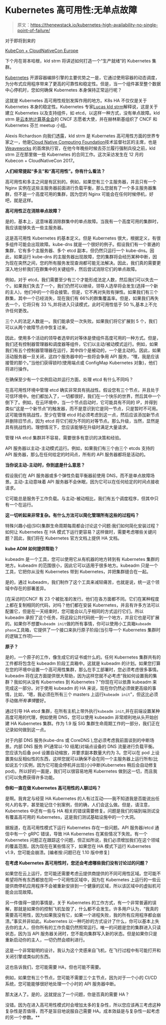 # Kubernetes 高可用性:无单点故障

> 原文：<https://thenewstack.io/kubernetes-high-availability-no-single-point-of-failure/>

对于即将到来的

[KubeCon + CloudNativeCon Europe](https://events.linuxfoundation.org/events/kubecon-cloudnativecon-europe-2018/attend/)

下个月在哥本哈根，kld strm 将讲述如何打造一个“生产就绪”的 Kubernetes 集群。

[Kubernetes](https://kubernetes.io/) 开源容器编排引擎的主要优势之一是，它通过使用容器的动态调度，为分布式应用程序带来了更高的可靠性和稳定性。但是，当一个组件甚至整个数据中心停机时，您如何确保 Kubernetes 本身保持正常运行呢？

这就是 Kubernetes 高可用性规划发挥作用的地方。K8s HA 不仅仅是关于 Kubernetes 本身的稳定性。Kubernetes 专家[Lucas kld strm](https://speakerdeck.com/luxas)解释说，这是关于建立 Kubernetes 以及支持组件，如 etcd，以这样一种方式，没有单点故障。kld strm 是[云本地计算基金会](https://www.cncf.io/)的 CNCF 志愿者大使，并在赫林斯基组织了 CNCF 和 Kubernetes 芬兰 meetup 小组。

Alexis Richardson 向我们透露，kld strm 是 Kubernetes 高可用性方面的世界专家之一，他是[Cloud Native Computing Foundation](https://www.cncf.io/)技术监督社区的主席，也是 [Weaveworks](https://www.weave.works/) 的首席执行官，在他今年晚些时候去芬兰履行强制兵役之前，kld strm 正在那里做一些 Kubernetes 的合同工作。这次采访发生在 12 月的 Kubecon + CloudNativeCon 2017。

**人们经常提起“多主”和“高可用性”。你有什么看法？**

高可用性和多主之间是有区别的。例如，如果您有三个主服务器，并且只有一个 Nginx 实例在这些主服务器前面进行负载平衡，那么您就有了一个多主服务器集群，但不是一个高度可用的集群，因为您的 Nginx 可能会在任何时候停机，好吧，就是这样。

**高可用性正在消除单点故障？**

是的，基本上，这意味着消除群集中的单点故障。当我有一个高度可用的集群时，我应该能够失去一些主服务器。

这是高可用性 Kubernetes 的基本定义。但是 Kubernetes 很大，根据定义，有很多组件可能会出现故障。kube-dns 就是一个很好的例子。假设我们有一个普通的集群，它有多个主服务器、多个 etcd 副本，但仍然只运行一个 kube-dns。因此，如果运行 kube-dns 的主服务器出现故障，您的集群将会经历某种中断，因为现在突然之间，您的所有服务发现查询都可能无法解决。因此，我们真的需要更深入地分析我们在群集中的关键组件，然后尝试消除它们的单点故障。

例如，对于 etcd，我们需要至少有三个才能形成法定人数，然后我们可以失去一个。如果我们失去了一个，我们仍然可以继续，领导人选举将会发生(选择一个新的主人)，他们中的一个将会接管。但是，它不再对失败有弹性。如果我们有三个群集，其中一个已经消失，现在我们有 66%的群集覆盖率。但是，如果我们再失去一个，它将只有 33 %,并将进入只读模式，此时可用性低于 50 %,基本上不允许任何更改。

三个人的法定人数是一。我们能承受一次失败。如果我们将它扩展到 5 个，我们可以从两个故障节点中恢复过来。

因此，使用多个活动的领导者选举的对等体是使组件高度可用的一种方式。但是，我们还有控制器管理器和调度器等组件，它们以主动/被动模式运行。例如，如果我们有五个控制器管理器在运行，其中四个是被动的，一个是主动的。因此，如果活动服务器一旦关闭，这四个服务器中的一些将会争用 API 服务，“嘿，我是应该接管的那个。”当他们获得锁时(使用端点或 ConfigMap Kubernetes 对象)，他们将进行操作。

在确保至少有一个实例启动并运行方面，处理 etcd 有什么不同吗？

在高可用性环境中管理 etcd 确实非常具有挑战性。假设您有三个节点，并且处于可信环境中。他们都加入了，一切都很好，我们在一个快乐的世界，然后其中一个倒下了。例如，在云环境中，当一个节点启动时，它可能具有不同的 IP，并得到类似“这是一个新节点”的触发器，而不是意识到它是同一节点，只是暂时不可用。这可能很有挑战性，至少在管理 etcd 时必须考虑到这一点，然后应该添加新节点并删除旧节点，因为 etcd 将它们视为不同的对等节点。那么升级，当然，显然是具有挑战性的。理想情况下，您应该能够在升级时满足大量请求。

管理 HA etcd 集群并不容易，需要很多有意识的决策和经验。

API 服务器以主动-主动模式运行。例如，如果我们有三个由三个 etcds 支持的 API 服务器，那么在任何给定的时间点，所有的 API 服务器都将是活动的。

**当你说主动-主动时，你到底是什么意思？**

假设我们在 API 服务器或多个弹性负载平衡器前使用 DNS，而不是单点故障场景。主动-主动意味着 API 服务器不会休眠，因为它可以在任何给定的时间点接收请求。

它可能总是服务于工作负载。与主动-被动相比，我们有五个调度程序，但其中只有一个在运行。

**这一切听起来非常复杂。有什么方法可以简化管理所有这些的过程吗？**

特殊兴趣小组(SIG)集群生命周期每周都会讨论这个问题:我们如何简化安装过程？如何让 Kubernetes 在 HA 模式下运行更容易？这样做时，需要考虑哪些关键问题？因此，我们将在 Kubernetes 官方文档上提供 HA 文档。

**kube ADM 如何提供帮助？**

kubeadm 是一个工具，您可以使用它从有机器的地方转到有 Kubernetes 集群的地方。kubeadm 的范围很小，因此它可以适用于很多地方。kubeadm 只是一个工具，它把你从没有 Kubernetes 带到 Kubernetes，并把集群缝合在一起。

是的，通过 kubeadm，我们制作了这个工具来减轻痛苦，也就是说，统一这个领域中存在的部署差异。

[在采访时]CNCF 有 23 个被批准的发行。他们在各方面都不同。它们在某种程度上都在复制相同的代码，对吗？他们都在安装 Kubernetes，并且有许多方法可以配置它，但是在一天结束时，您可能会以几乎相同的方式运行它们。所以 kubeadm 承担了这个任务，将这段公共代码统一到一个地方，并且它也是可扩展的。如果你不想要`kubeadm init`做的所有事情，你可以使用小工具箱`kubeadm phase`工具箱，它提供了一个接口来执行原子阶段(当引导一个 Kubernetes 集群时的逻辑工作项)——

**原子？**

是的，一个原子的工作，像生成它的证书或什么的。任何 Kubernetes 集群共有的工件都将包含在 kubeadm 阶段工具箱中。这就是 kubeadm 的计划。如果您打算在您的环境中设置一个高可用性集群，那么在手工部署时，您必须考虑很多事情。kubeadm 将在这方面提供很大帮助，因为这样您就不必考虑“我如何设置我的集群？我如何从没有 Kubernetes 到 Kubernetes？”你现在可以依靠 kubeadm 来完成这一部分。对于使用 kubeadm 的 HA 来说，现在你仍然必须做更高级的事情，比如，“嗯，我必须在所有三个 masters 上运行`kubeadm init`”，但这比必须手动做*所有事情*要好。

通过引导 HA etcd 集群，在所有主机上带外执行`kubeadm init`,并在前端设置某种高度可用的代理，例如使用 DNS，您可以使用 kubeadm 非常顺利地从头开始创建 HA Kubernetes 集群。作为 1.9 版 SIG 集群生命周期工作的一部分，我们正在记录如何做到这一点。

对于内部 DNS 服务(kube-dns 或 CoreDNS ),您必须考虑我前面谈到的中断场景。内部 DNS 服务 IP(通常以-10 结尾)对端点设备的 DNS 流量进行负载平衡。您应该为后备 pod 设置自动缩放，并要求副本数量大约为 3。您可以在 pod 上设置类似反相似性的东西，这样您就可以确保不会在同一个主服务器上运行所有(比如说五个)实例，因为它可能会停机并出现(小)中断(Kubernetes 稍后会自动修复 pod)。所以好的一面是，我们可以很容易地用 Kubernetes 做到这一切，而且我们可以免费获得许多功能。

**你和一直在做 Kubernetes 高可用性的人聊过吗？**

是啊。我肯定与经营 HA Kubernetes 的人有过互动——我不知道我是否能说出任何人的名字，甚至能记住个别案例，但的确，人们会这么做。但是，请注意，Kubernetes 中还有一些与 HA 相关的错误需要修复。问题是我们的端到端测试没有覆盖高可用的 Kubernetes，这是我们测试基础设施中的一个大洞。

据报道，在高可用性模式下运行 Kubernetes 存在一些问题。API 服务器/etcd 通信中有一个 gRPC 错误，导致 HA Kubernetes 在某些情况下失败。有一个 Kubernetes 问题正在跟踪这个问题，但正如所说，我们必须增加我们在这个领域的覆盖范围，因为现在在某些情况下，如果您在 HA 模式下运行 Kubernetes v1.9，您可能会崩溃。[编者按:问题已在 1.10 版中修复]

**在考虑 Kubernetes 高可用性时，您还会考虑哪些我们没有讨论过的问题？**

如果您在云上运行，您可能还需要考虑云提供商提供的不同可用性区域。您可能不希望将所有东西都放在同一个可用性区域中，因为在 Kubernetes 上运行的一些云提供商停机应用程序不会被重新安排到一个健康的区域，所以该区域中的虚拟机可能会出现故障。

另一件值得一提的事情是，关于 Kubernetes 的工作方式，有一个非常普遍的误解，那就是如果你的控制飞机坠毁了，什么都不会发生。许多用户认为，“我真的需要高可用性，因为如果我没有它，如果一个进程失败，我的所有应用程序都会崩溃。”事实并非如此。Kubernetes 以一种巧妙的方式设计了什么，你可以基本上失去你的主人，但你所有的工作负载仍然照常运行。唯一的问题是您的集群进入只读状态，因为当 API 服务器关闭时，您不能向集群写入新的状态。但是如果你只是重新启动你的主人，一切仍然会顺利进行。

这是一个非常聪明的设计。我认为这个灵感来自飞机，在飞行过程中有可能打开和关闭引擎或类似的东西。

这也告诉我们，您可能需要 HA，但也可能不需要。

例如，如果您有三个节点，您可能不需要三个主节点，因为对于一个小的 CI/CD 系统，您可能能够很好地处理一个小时的 API 服务器中断。

那太迷人了。是的，这就提出了一个问题，你是否真的需要 HA？

没错。因为在进入高可用性模式时会增加太多的复杂性，所以您应该再三考虑这种复杂性是否值得，而不是盲目地说服自己需要 HA。成本效益是与复杂性一起考虑的另一个参数。**

<svg xmlns:xlink="http://www.w3.org/1999/xlink" viewBox="0 0 68 31" version="1.1"><title>Group</title> <desc>Created with Sketch.</desc></svg>